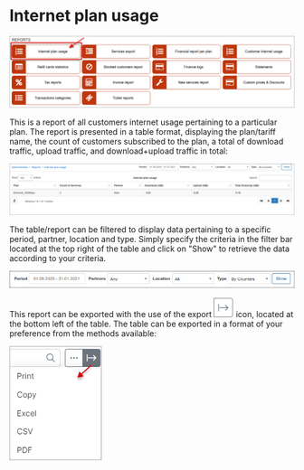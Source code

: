 Internet plan usage
==========

![Internet plan usage](1.png)

This is a report of all customers internet usage pertaining to a particular plan. The report is presented in a table format, displaying the plan/tariff name, the count of customers subscribed to the plan, a total of download traffic, upload traffic, and download+upload traffic in total:

![Internet plan usage](2.png)

The table/report can be filtered to display data pertaining to a specific period, partner, location and type. Simply specify the criteria in the filter bar located at the top right of the table and click on "Show" to retrieve the data according to your criteria.

![Filter](3.png)

This report can be exported with the use of the export ![export](export.png) icon, located at the bottom left of the table. The table can be exported in a format of your preference from the methods available:

![export](export1.png)
